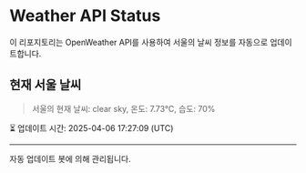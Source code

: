 
# Weather API Status

이 리포지토리는 OpenWeather API를 사용하여 서울의 날씨 정보를 자동으로 업데이트합니다.

## 현재 서울 날씨
> 서울의 현재 날씨: clear sky, 온도: 7.73°C, 습도: 70%

⏳ 업데이트 시간: 2025-04-06 17:27:09 (UTC)

---
자동 업데이트 봇에 의해 관리됩니다.
